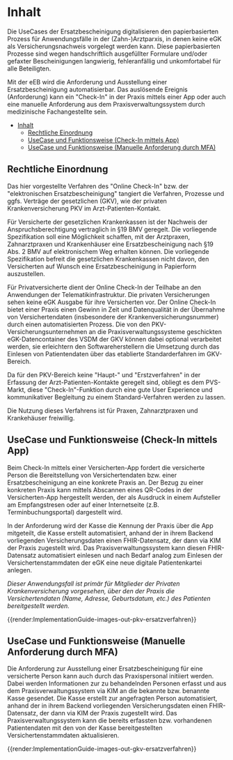 # Inhalt

Die UseCases der Ersatzbescheinigung digitalisieren den papierbasierten Prozess für Anwendungsfälle in der (Zahn-)Arztparxis, in denen keine eGK als Versicherungsnachweis vorgelegt werden kann. Diese papierbasierten Prozesse sind wegen handschriftlich ausgefüllter Formulare und/oder gefaxter Bescheinigungen langwierig, fehleranfällig und unkomfortabel für alle Beteiligten.

Mit der eEB wird die Anforderung und Ausstellung einer Ersatzbescheinigung automatisierbar. Das auslösende Ereignis (Anforderung) kann ein "Check-In" in der Praxis mittels einer App oder auch eine manuelle Anforderung aus dem Praxisverwaltungssystem durch medizinische Fachangestellte sein.

- [Inhalt](#inhalt)
  - [Rechtliche Einordnung](#rechtliche-einordnung)
  - [UseCase und Funktionsweise (Check-In mittels App)](#usecase-und-funktionsweise-check-in-mittels-app)
  - [UseCase und Funktionsweise (Manuelle Anforderung durch MFA)](#usecase-und-funktionsweise-manuelle-anforderung-durch-mfa)

## Rechtliche Einordnung

Das hier vorgestellte Verfahren des "Online Check-In" bzw. der "elektronischen Ersatzbescheinigung" tangiert die Verfahren, Prozesse und ggfs. Verträge der gesetzlichen (GKV), wie der privaten Krankenversicherung PKV im Arzt-Patienten-Kontakt.

Für Versicherte der gesetzlichen Krankenkassen ist der Nachweis der Anspruchsberechtigung vertraglich in §19 BMV geregelt.
Die vorliegende Spezifikation soll eine Möglichkeit schaffen, mit der Arztpraxen, Zahnarztpraxen und Krankenhäuser eine Ersatzbescheinigung nach §19 Abs. 2 BMV auf elektronischem Weg erhalten können.
Die vorliegende Spezifikation befreit die gesetzlichen Krankenkassen nicht davon, den Versicherten auf Wunsch eine Ersatzbescheinigung in Papierform auszustellen.

Für Privatversicherte dient der Online Check-In der Teilhabe an den Anwendungen der Telematikinfrastruktur. Die privaten Versicherungen sehen keine eGK Ausgabe für ihre Versicherten vor. Der Online Check-In bietet einer Praxis einen Gewinn in Zeit und Datenqualität in der Übernahme von Versichertendaten (insbesondere der Krankenversicherungsnummer) durch einen automatisierten Prozess. Die von den PKV-Versicherungsunternehmen an die Praxisverwaltungssysteme geschickten eGK-Datencontainer des VSDM der GKV können dabei optional verarbeitet werden, sie erleichtern den Softwareherstellern die Umsetzung durch das Einlesen von Patientendaten über das etablierte Standarderfahren im GKV-Bereich.

Da für den PKV-Bereich keine "Haupt-" und "Erstzverfahren" in der Erfassung der Arzt-Patienten-Kontakte geregelt sind, obliegt es dem PVS-Markt, diese "Check-In"-Funktion durch eine gute User Experience und kommunikativer Begleitung zu einem Standard-Verfahren werden zu lassen.

Die Nutzung dieses Verfahrens ist für Praxen, Zahnarztpraxen und Krankehäuser freiwillig.

## UseCase und Funktionsweise (Check-In mittels App)

Beim Check-In mittels einer Versicherten-App fordert die versicherte Person die Bereitstellung von Versichertendaten bzw. einer Ersatzbescheinigung an eine konkrete Praxis an. Der Bezug zu einer konkreten Praxis kann mittels Abscannen eines QR-Codes in der Versicherten-App hergestellt werden, der als Ausdruck in einem Aufsteller am Empfangstresen oder auf einer Internetseite (z.B. Terminbuchungsportal) dargestellt wird.

In der Anforderung wird der Kasse die Kennung der Praxis über die App mitgeteilt, die Kasse erstellt automatisiert, anhand der in ihrem Backend vorliegenden Versicherungsdaten einen FHIR-Datensatz, der dann via KIM der Praxis zugestellt wird. Das Praxisverwaltungssystem kann diesen FHIR-Datensatz automatisiert einlesen und nach Bedarf analog zum Einlesen der Versichertenstammdaten der eGK eine neue digitale Patientenkartei anlegen.

_Dieser Anwendungsfall ist primär für Mitglieder der Privaten Krankenversicherung vorgesehen, über den der Praxis die Versichertendaten (Name, Adresse, Geburtsdatum, etc.)  des Patienten bereitgestellt werden._

{{render:ImplementationGuide-images-out-pkv-ersatzverfahren}}

## UseCase und Funktionsweise (Manuelle Anforderung durch MFA)

Die Anforderung zur Ausstellung einer Ersatzbescheinigung für eine versicherte Person kann auch durch das Praxispersonal initiiert werden. Dabei werden Informationen zur zu behandelnden Personen erfasst und aus dem Praxisverwaltungssystem via KIM an die bekannte bzw. benannte Kasse gesendet. Die Kasse erstellt zur angefragten Person automatisiert, anhand der in ihrem Backend vorliegenden Versicherungsdaten einen FHIR-Datensatz, der dann via KIM der Praxis zugestellt wird. Das Praxisverwaltungssystem kann die bereits erfassten bzw. vorhandenen Patientendaten mit den von der Kasse bereitgestellten Versichertenstammdaten aktualisieren.

{{render:ImplementationGuide-images-out-gkv-ersatzverfahren}}
